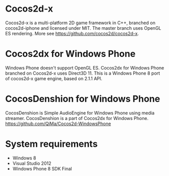 Cocos2d-x 
=============
Cocos2d-x is a multi-platform 2D game framework in C++, branched on cocos2d-iphone and licensed under MIT. The master branch uses OpenGL ES rendering. More see https://github.com/cocos2d/cocos2d-x.      


Cocos2dx for Windows Phone
=============
Windows Phone doesn't support OpenGL ES. Cocos2dx for Windows Phone branched on Cocos2d-x uses Direct3D 11. 
This is a Windows Phone 8 port of cocos2d-x game engine, based on 2.1.1 API.


CocosDenshion for Windows Phone
=============
CocosDenshion is Simple AudioEngine for Windows Phone using media streamer. CocosDenshion is a part of Cocos2dx for Windows Phone. https://github.com/QiMa/Cocos2d-WindowsPhone


System requirements
===================

- Windows 8 
- Visual Studio 2012
- Windows Phone 8 SDK Final

